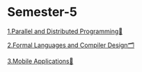 # Semester-5

[1.Parallel and Distributed Programming🧬](https://github.com/IoanaBotezatu01/-Parallel-and-Distributed-Programming)

[2.Formal Languages and Compiler Design🗂](https://github.com/IoanaBotezatu01/Formal-Languages-and-Compiler-Design)

[3.Mobile Applications📱](https://github.com/IoanaBotezatu01/Mobile-Applications)
